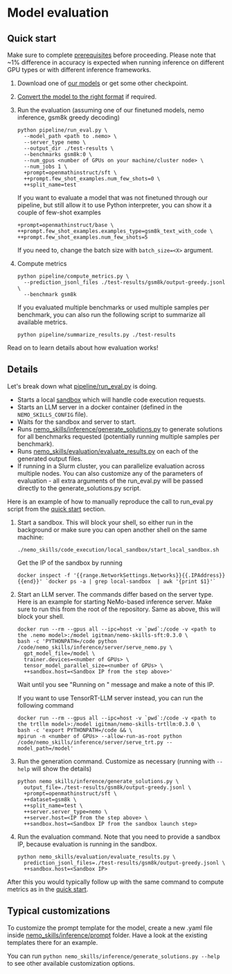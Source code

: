 # Model evaluation

## Quick start

Make sure to complete [prerequisites](/docs/prerequisites.md) before proceeding.
Please note that ~1% difference in accuracy is expected when running inference on
different GPU types or with different inference frameworks.

1. Download one of [our models](https://huggingface.co/collections/nvidia/openmath-65c5619de2ba059be0775014) or get some other checkpoint.
2. [Convert the model to the right format](/docs/checkpoint-conversion.md) if required.
3. Run the evaluation (assuming one of our finetuned models, nemo inference, gsm8k greedy decoding)

   ```
   python pipeline/run_eval.py \
     --model_path <path to .nemo> \
     --server_type nemo \
     --output_dir ./test-results \
     --benchmarks gsm8k:0 \
     --num_gpus <number of GPUs on your machine/cluster node> \
     --num_jobs 1 \
     +prompt=openmathinstruct/sft \
     ++prompt.few_shot_examples.num_few_shots=0 \
     ++split_name=test
   ```

   If you want to evaluate a model that was not finetuned through our pipeline, but still
   allow it to use Python interpreter, you can show it a couple of few-shot examples

   ```
   +prompt=openmathinstruct/base \
   ++prompt.few_shot_examples.examples_type=gsm8k_text_with_code \
   ++prompt.few_shot_examples.num_few_shots=5
   ```

   If you need to, change the batch size with `batch_size=<X>` argument.

4. Compute metrics

   ```
   python pipeline/compute_metrics.py \
     --prediction_jsonl_files ./test-results/gsm8k/output-greedy.jsonl \
     --benchmark gsm8k
   ```

   If you evaluated multiple benchmarks or used multiple samples per benchmark, you can also run the following script
   to summarize all available metrics.

   ```
   python pipeline/summarize_results.py ./test-results
   ```

Read on to learn details about how evaluation works!

## Details

Let's break down what [pipeline/run_eval.py](/pipeline/run_eval.py) is doing.

- Starts a local [sandbox](/docs/sandbox.md) which will handle code execution requests.
- Starts an LLM server in a docker container (defined in the `NEMO_SKILLS_CONFIG` file).
- Waits for the sandbox and server to start.
- Runs [nemo_skills/inference/generate_solutions.py](/nemo_skills/inference/generate_solutions.py) to
  generate solutions for all benchmarks requested (potentially running multiple samples per benchmark).
- Runs [nemo_skills/evaluation/evaluate_results.py](/nemo_skills/evaluation/evaluate_results.py) on each
  of the generated output files.
- If running in a Slurm cluster, you can parallelize evaluation across multiple nodes. You can also
  customize any of the parameters of evaluation - all extra arguments of the
  run_eval.py will be passed directly to the generate_solutions.py script.

Here is an example of how to manually reproduce the call to run_eval.py script from
the [quick start](#quick-start) section.

1. Start a sandbox. This will block your shell, so either run in the background or make sure you can open another shell on the same machine:

   ```
   ./nemo_skills/code_execution/local_sandbox/start_local_sandbox.sh
   ```

   Get the IP of the sandbox by running

   ```
   docker inspect -f '{{range.NetworkSettings.Networks}}{{.IPAddress}}{{end}}' `docker ps -a | grep local-sandbox  | awk '{print $1}'`
   ```

2. Start an LLM server. The commands differ based on the server type. Here is an example for starting NeMo-based inference server.
   Make sure to run this from the root of the repository. Same as above, this will block your shell.

   ```
   docker run --rm --gpus all --ipc=host -v `pwd`:/code -v <path to the .nemo model>:/model igitman/nemo-skills-sft:0.3.0 \
   bash -c 'PYTHONPATH=/code python /code/nemo_skills/inference/server/serve_nemo.py \
     gpt_model_file=/model \
     trainer.devices=<number of GPUs> \
     tensor_model_parallel_size=<number of GPUs> \
     ++sandbox.host=<Sandbox IP from the step above>'
   ```

   Wait until you see "Running on <ip address>" message and make a note of this IP.

   If you want to use TensorRT-LLM server instead, you can run the following command

   ```
   docker run --rm --gpus all --ipc=host -v `pwd`:/code -v <path to the trtllm model>:/model igitman/nemo-skills-trtllm:0.3.0 \
   bash -c 'export PYTHONPATH=/code && \
   mpirun -n <number of GPUs> --allow-run-as-root python /code/nemo_skills/inference/server/serve_trt.py --model_path=/model'
   ```

3. Run the generation command. Customize as necessary (running with `--help` will show the details)

   ```
   python nemo_skills/inference/generate_solutions.py \
     output_file=./test-results/gsm8k/output-greedy.jsonl \
     +prompt=openmathinstruct/sft \
     ++dataset=gsm8k \
     ++split_name=test \
     ++server.server_type=nemo \
     ++server.host=<IP from the step above> \
     ++sandbox.host=<Sandbox IP from the sandbox launch step>
   ```

4. Run the evaluation command. Note that you need to provide a sandbox IP, because evaluation is running in the sandbox.

   ```
   python nemo_skills/evaluation/evaluate_results.py \
     prediction_jsonl_files=./test-results/gsm8k/output-greedy.jsonl \
     ++sandbox.host=<Sandbox IP>
   ```

After this you would typically follow up with the same command to compute metrics as in the [quick start](#quick-start).


## Typical customizations

To customize the prompt template for the model, create a new .yaml file inside
[nemo_skills/inference/prompt](/nemo_skills/inference/prompt) folder. Have a look
at the existing templates there for an example.

You can run `python nemo_skills/inference/generate_solutions.py --help`
to see other available customization options.